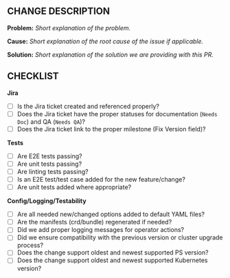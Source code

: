**CHANGE DESCRIPTION**
---
**Problem:**
*Short explanation of the problem.*

**Cause:**
*Short explanation of the root cause of the issue if applicable.*

**Solution:**
*Short explanation of the solution we are providing with this PR.*

**CHECKLIST**
---
**Jira**
- [ ] Is the Jira ticket created and referenced properly?
- [ ] Does the Jira ticket have the proper statuses for documentation (`Needs Doc`) and QA (`Needs QA`)?
- [ ] Does the Jira ticket link to the proper milestone (Fix Version field)?

**Tests**
- [ ] Are E2E tests passing?
- [ ] Are unit tests passing?
- [ ] Are linting tests passing?
- [ ] Is an E2E test/test case added for the new feature/change?
- [ ] Are unit tests added where appropriate?

**Config/Logging/Testability**
- [ ] Are all needed new/changed options added to default YAML files?
- [ ] Are the manifests (crd/bundle) regenerated if needed?
- [ ] Did we add proper logging messages for operator actions?
- [ ] Did we ensure compatibility with the previous version or cluster upgrade process?
- [ ] Does the change support oldest and newest supported PS version?
- [ ] Does the change support oldest and newest supported Kubernetes version?
